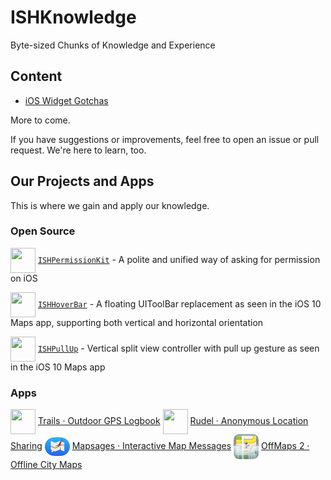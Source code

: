 # ISHKnowledge

Byte-sized Chunks of Knowledge and Experience

## Content

* [iOS Widget Gotchas](content/widgets.md)

More to come.

If you have suggestions or improvements, feel free to open an issue or pull request. We're here to learn, too.

## Our Projects and Apps

This is where we gain and apply our knowledge.

### Open Source

<img src="https://raw.githubusercontent.com/iosphere/ISHPermissionKit/master/icon.png" align="center" width="40" height="40"> [`ISHPermissionKit`](https://github.com/iosphere/ISHPermissionKit) - A polite and unified way of asking for permission on iOS

<img src="https://raw.githubusercontent.com/iosphere/ISHHoverBar/master/icon.png" align="center" width="40" height="40"> [`ISHHoverBar`](https://github.com/iosphere/ISHHoverBar) - A floating UIToolBar replacement as seen in the iOS 10 Maps app, supporting both vertical and horizontal orientation

<img src="https://raw.githubusercontent.com/iosphere/ISHPullUp/master/icon.png" align="center" width="40" height="40"> [`ISHPullUp`](https://github.com/iosphere/ISHPullUp) - Vertical split view controller with pull up gesture as seen in the iOS 10 Maps app

### Apps

<img src="https://github.com/iosphere/ISHPermissionKit/raw/master/assets/app_trails.png" align="center" width="40" height="40"> 
<a href="https://trails.io/" title="Trails · Outdoor GPS Logbook">Trails · Outdoor GPS Logbook</a>

<img src="https://github.com/iosphere/ISHPermissionKit/raw/master/assets/app_rudel.png" align="center" width="40" height="40"> 
<a href="https://rudel.io/" title="Rudel · Anonymous Location Sharing">Rudel · Anonymous Location Sharing</a>

<img src="assets/icon_mapsages.png" align="center" width="40" height="30"> 
<a href="https://mapsag.es/" title="Mapsages · Interactive Map Messages">Mapsages · Interactive Map Messages</a>

<img src="assets/icon_offmaps2.png" align="center" width="40" height="40"> 
<a href="http://offmaps.com/" title="OffMaps 2 · Offline City Maps">OffMaps 2 · Offline City Maps</a>
